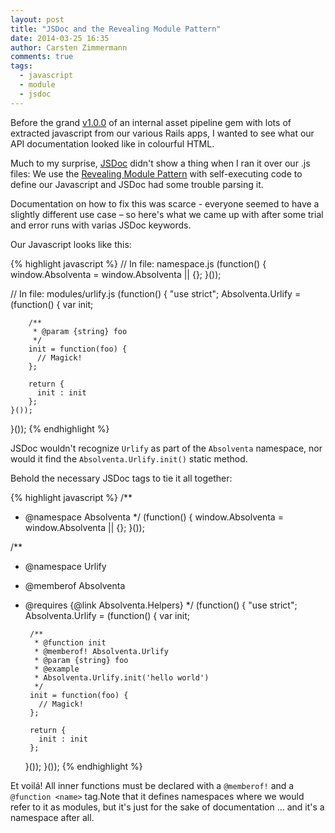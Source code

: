 ```yaml
---
layout: post
title: "JSDoc and the Revealing Module Pattern"
date: 2014-03-25 16:35
author: Carsten Zimmermann
comments: true
tags:
  - javascript
  - module
  - jsdoc
---
```


Before the grand [v1.0.0](http://en.wikipedia.org/wiki/Beta_version#Beta) of an internal asset pipeline gem  with lots of extracted javascript from our various Rails apps, I wanted to see what our API documentation looked like in colourful HTML.

Much to my surprise, [JSDoc](http://usejsdoc.org/) didn't show a thing when I
ran it over our .js files: We use the [Revealing Module
Pattern](http://www.klauskomenda.com/code/javascript-%20programming-patterns/#revealing)
with self-executing code to define our Javascript and JSDoc had some trouble
parsing it.

Documentation on how to fix this was scarce - everyone seemed to have a slightly different use case – so here's what we came up with after some trial and error runs with varias JSDoc keywords.

Our Javascript looks like this:

{% highlight javascript %}
// In file: namespace.js
(function() {
    window.Absolventa = window.Absolventa || {};
}());

// In file: modules/urlify.js
(function() {
    "use strict";
    Absolventa.Urlify = (function() {
        var init;

        /**
         * @param {string} foo
         */
        init = function(foo) {
          // Magick!
        };

        return {
          init : init
        };
    }());
}());
{% endhighlight %}

JSDoc wouldn't recognize `Urlify` as part of the `Absolventa` namespace, nor would it find
the `Absolventa.Urlify.init()` static method.

Behold the necessary JSDoc tags to tie it all together:

{% highlight javascript %}
/**
 * @namespace Absolventa
 */
(function() {
    window.Absolventa = window.Absolventa || {};
}());

/**
 * @namespace Urlify
 * @memberof Absolventa
 * @requires {@link Absolventa.Helpers}
 */
(function() {
    "use strict";
    Absolventa.Urlify = (function() {
        var init;

        /**
         * @function init
         * @memberof! Absolventa.Urlify
         * @param {string} foo
         * @example
         * Absolventa.Urlify.init('hello world')
         */
        init = function(foo) {
          // Magick!
        };

        return {
          init : init
        };
    }());
}());
{% endhighlight %}

Et voilá! All inner functions must be declared with a `@memberof!` and a
`@function <name>` tag.Note that it defines namespaces where we would refer to
it as modules, but it's just for the sake of documentation … and it's a
namespace after all.
